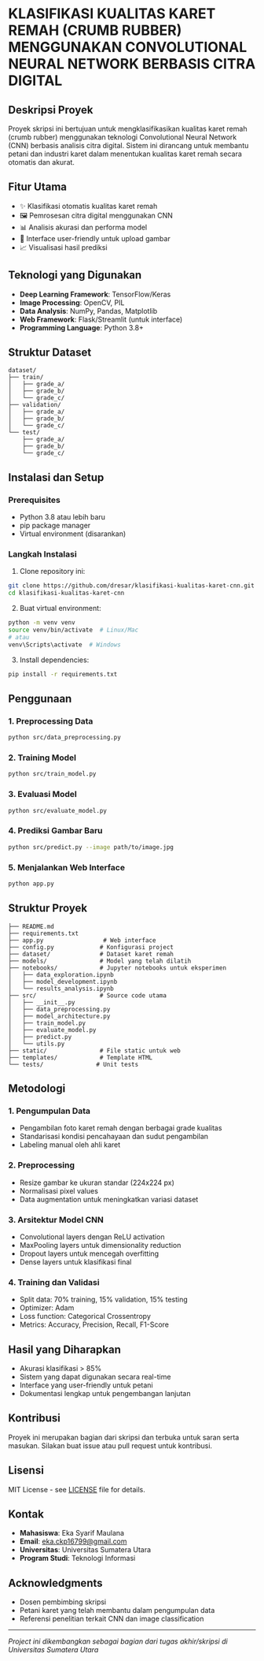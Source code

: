 # KLASIFIKASI KUALITAS KARET REMAH (CRUMB RUBBER) MENGGUNAKAN CONVOLUTIONAL NEURAL NETWORK BERBASIS CITRA DIGITAL

## Deskripsi Proyek
Proyek skripsi ini bertujuan untuk mengklasifikasikan kualitas karet remah (crumb rubber) menggunakan teknologi Convolutional Neural Network (CNN) berbasis analisis citra digital. Sistem ini dirancang untuk membantu petani dan industri karet dalam menentukan kualitas karet remah secara otomatis dan akurat.

## Fitur Utama
- ✨ Klasifikasi otomatis kualitas karet remah
- 🖼️ Pemrosesan citra digital menggunakan CNN
- 📊 Analisis akurasi dan performa model
- 🎯 Interface user-friendly untuk upload gambar
- 📈 Visualisasi hasil prediksi

## Teknologi yang Digunakan
- **Deep Learning Framework**: TensorFlow/Keras
- **Image Processing**: OpenCV, PIL
- **Data Analysis**: NumPy, Pandas, Matplotlib
- **Web Framework**: Flask/Streamlit (untuk interface)
- **Programming Language**: Python 3.8+

## Struktur Dataset
```
dataset/
├── train/
│   ├── grade_a/
│   ├── grade_b/
│   └── grade_c/
├── validation/
│   ├── grade_a/
│   ├── grade_b/
│   └── grade_c/
└── test/
    ├── grade_a/
    ├── grade_b/
    └── grade_c/
```

## Instalasi dan Setup

### Prerequisites
- Python 3.8 atau lebih baru
- pip package manager
- Virtual environment (disarankan)

### Langkah Instalasi
1. Clone repository ini:
```bash
git clone https://github.com/dresar/klasifikasi-kualitas-karet-cnn.git
cd klasifikasi-kualitas-karet-cnn
```

2. Buat virtual environment:
```bash
python -m venv venv
source venv/bin/activate  # Linux/Mac
# atau
venv\Scripts\activate  # Windows
```

3. Install dependencies:
```bash
pip install -r requirements.txt
```

## Penggunaan

### 1. Preprocessing Data
```bash
python src/data_preprocessing.py
```

### 2. Training Model
```bash
python src/train_model.py
```

### 3. Evaluasi Model
```bash
python src/evaluate_model.py
```

### 4. Prediksi Gambar Baru
```bash
python src/predict.py --image path/to/image.jpg
```

### 5. Menjalankan Web Interface
```bash
python app.py
```

## Struktur Proyek
```
├── README.md
├── requirements.txt
├── app.py                 # Web interface
├── config.py             # Konfigurasi project
├── dataset/              # Dataset karet remah
├── models/               # Model yang telah dilatih
├── notebooks/            # Jupyter notebooks untuk eksperimen
│   ├── data_exploration.ipynb
│   ├── model_development.ipynb
│   └── results_analysis.ipynb
├── src/                  # Source code utama
│   ├── __init__.py
│   ├── data_preprocessing.py
│   ├── model_architecture.py
│   ├── train_model.py
│   ├── evaluate_model.py
│   ├── predict.py
│   └── utils.py
├── static/               # File static untuk web
├── templates/            # Template HTML
└── tests/               # Unit tests
```

## Metodologi

### 1. Pengumpulan Data
- Pengambilan foto karet remah dengan berbagai grade kualitas
- Standarisasi kondisi pencahayaan dan sudut pengambilan
- Labeling manual oleh ahli karet

### 2. Preprocessing
- Resize gambar ke ukuran standar (224x224 px)
- Normalisasi pixel values
- Data augmentation untuk meningkatkan variasi dataset

### 3. Arsitektur Model CNN
- Convolutional layers dengan ReLU activation
- MaxPooling layers untuk dimensionality reduction
- Dropout layers untuk mencegah overfitting
- Dense layers untuk klasifikasi final

### 4. Training dan Validasi
- Split data: 70% training, 15% validation, 15% testing
- Optimizer: Adam
- Loss function: Categorical Crossentropy
- Metrics: Accuracy, Precision, Recall, F1-Score

## Hasil yang Diharapkan
- Akurasi klasifikasi > 85%
- Sistem yang dapat digunakan secara real-time
- Interface yang user-friendly untuk petani
- Dokumentasi lengkap untuk pengembangan lanjutan

## Kontribusi
Proyek ini merupakan bagian dari skripsi dan terbuka untuk saran serta masukan. Silakan buat issue atau pull request untuk kontribusi.

## Lisensi
MIT License - see [LICENSE](LICENSE) file for details.

## Kontak
- **Mahasiswa**: Eka Syarif Maulana
- **Email**: eka.ckp16799@gmail.com
- **Universitas**: Universitas Sumatera Utara
- **Program Studi**: Teknologi Informasi

## Acknowledgments
- Dosen pembimbing skripsi
- Petani karet yang telah membantu dalam pengumpulan data
- Referensi penelitian terkait CNN dan image classification

---
*Project ini dikembangkan sebagai bagian dari tugas akhir/skripsi di Universitas Sumatera Utara*